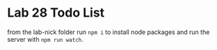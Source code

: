 # Lab 28 Todo List
from the lab-nick folder run `npm i` to install node packages and run the server with `npm run watch`.